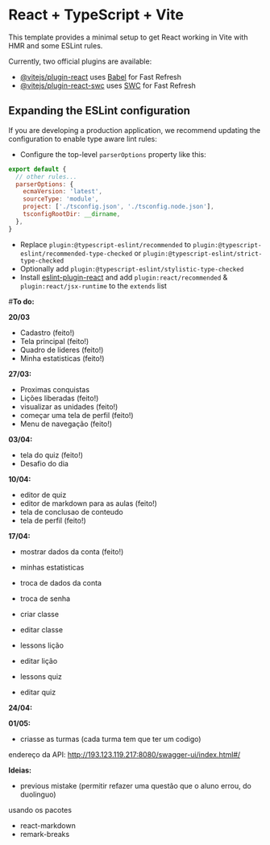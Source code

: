 # React + TypeScript + Vite

This template provides a minimal setup to get React working in Vite with HMR and some ESLint rules.

Currently, two official plugins are available:

- [@vitejs/plugin-react](https://github.com/vitejs/vite-plugin-react/blob/main/packages/plugin-react/README.md) uses [Babel](https://babeljs.io/) for Fast Refresh
- [@vitejs/plugin-react-swc](https://github.com/vitejs/vite-plugin-react-swc) uses [SWC](https://swc.rs/) for Fast Refresh

## Expanding the ESLint configuration

If you are developing a production application, we recommend updating the configuration to enable type aware lint rules:

- Configure the top-level `parserOptions` property like this:

```js
export default {
  // other rules...
  parserOptions: {
    ecmaVersion: 'latest',
    sourceType: 'module',
    project: ['./tsconfig.json', './tsconfig.node.json'],
    tsconfigRootDir: __dirname,
  },
}
```

- Replace `plugin:@typescript-eslint/recommended` to `plugin:@typescript-eslint/recommended-type-checked` or `plugin:@typescript-eslint/strict-type-checked`
- Optionally add `plugin:@typescript-eslint/stylistic-type-checked`
- Install [eslint-plugin-react](https://github.com/jsx-eslint/eslint-plugin-react) and add `plugin:react/recommended` & `plugin:react/jsx-runtime` to the `extends` list



#__To do:__

__20/03__
- Cadastro (feito!)
- Tela principal (feito!)
- Quadro de lideres (feito!)
- Minha estatisticas (feito!)

__27/03:__
- Proximas conquistas 
- Lições liberadas (feito!)
- visualizar as unidades (feito!)
- começar uma tela de perfil (feito!)
- Menu de navegação (feito!)

__03/04:__
- tela do quiz (feito!)
- Desafio do dia 

__10/04:__
- editor de quiz 
- editor de markdown para as aulas (feito!)
- tela de conclusao de conteudo 
- tela de perfil (feito!)

__17/04:__
- mostrar dados da conta (feito!)
- minhas estatisticas
- troca de dados da conta 

- troca de senha

- criar classe
- editar classe

- lessons lição
- editar lição

- lessons quiz
- editar quiz

__24/04:__

__01/05:__


- criasse as turmas (cada turma tem que ter um codigo)

endereço da API:
http://193.123.119.217:8080/swagger-ui/index.html#/

__Ideias:__
- previous mistake (permitir refazer uma questão que o aluno errou, do duolinguo)

usando os pacotes
- react-markdown 
- remark-breaks

